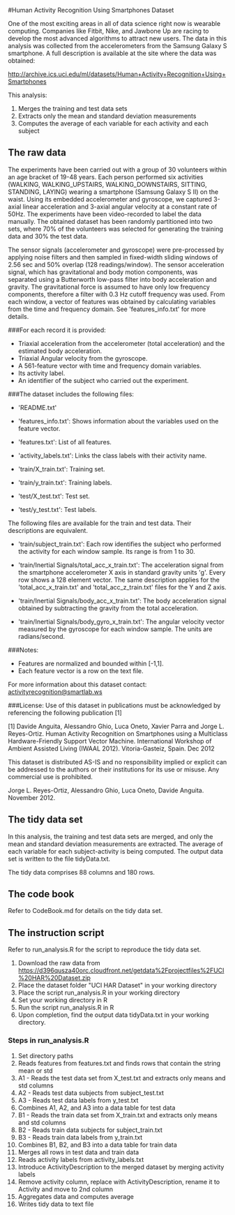 #Human Activity Recognition Using Smartphones Dataset

One of the most exciting areas in all of data science right now is wearable computing. Companies like Fitbit, Nike, and Jawbone Up are racing to develop the most advanced algorithms to attract new users. The data in this analysis was collected from the accelerometers from the Samsung Galaxy S smartphone. A full description is available at the site where the data was obtained: 

http://archive.ics.uci.edu/ml/datasets/Human+Activity+Recognition+Using+Smartphones 

This analysis:

1. Merges the training and test data sets
1. Extracts only the mean and standard deviation measurements
1. Computes the average of each variable for each activity and each subject

## The raw data
The experiments have been carried out with a group of 30 volunteers within an age bracket of 19-48 years. Each person performed six activities (WALKING, WALKING_UPSTAIRS, WALKING_DOWNSTAIRS, SITTING, STANDING, LAYING) wearing a smartphone (Samsung Galaxy S II) on the waist. Using its embedded accelerometer and gyroscope, we captured 3-axial linear acceleration and 3-axial angular velocity at a constant rate of 50Hz. The experiments have been video-recorded to label the data manually. The obtained dataset has been randomly partitioned into two sets, where 70% of the volunteers was selected for generating the training data and 30% the test data. 

The sensor signals (accelerometer and gyroscope) were pre-processed by applying noise filters and then sampled in fixed-width sliding windows of 2.56 sec and 50% overlap (128 readings/window). The sensor acceleration signal, which has gravitational and body motion components, was separated using a Butterworth low-pass filter into body acceleration and gravity. The gravitational force is assumed to have only low frequency components, therefore a filter with 0.3 Hz cutoff frequency was used. From each window, a vector of features was obtained by calculating variables from the time and frequency domain. See 'features_info.txt' for more details. 

###For each record it is provided:

- Triaxial acceleration from the accelerometer (total acceleration) and the estimated body acceleration.
- Triaxial Angular velocity from the gyroscope. 
- A 561-feature vector with time and frequency domain variables. 
- Its activity label. 
- An identifier of the subject who carried out the experiment.

###The dataset includes the following files:

- 'README.txt'

- 'features_info.txt': Shows information about the variables used on the feature vector.

- 'features.txt': List of all features.

- 'activity_labels.txt': Links the class labels with their activity name.

- 'train/X_train.txt': Training set.

- 'train/y_train.txt': Training labels.

- 'test/X_test.txt': Test set.

- 'test/y_test.txt': Test labels.

The following files are available for the train and test data. Their descriptions are equivalent. 

- 'train/subject_train.txt': Each row identifies the subject who performed the activity for each window sample. Its range is from 1 to 30. 

- 'train/Inertial Signals/total_acc_x_train.txt': The acceleration signal from the smartphone accelerometer X axis in standard gravity units 'g'. Every row shows a 128 element vector. The same description applies for the 'total_acc_x_train.txt' and 'total_acc_z_train.txt' files for the Y and Z axis. 

- 'train/Inertial Signals/body_acc_x_train.txt': The body acceleration signal obtained by subtracting the gravity from the total acceleration. 

- 'train/Inertial Signals/body_gyro_x_train.txt': The angular velocity vector measured by the gyroscope for each window sample. The units are radians/second. 

###Notes: 
- Features are normalized and bounded within [-1,1].
- Each feature vector is a row on the text file.

For more information about this dataset contact: activityrecognition@smartlab.ws

###License:
Use of this dataset in publications must be acknowledged by referencing the following publication [1] 

[1] Davide Anguita, Alessandro Ghio, Luca Oneto, Xavier Parra and Jorge L. Reyes-Ortiz. Human Activity Recognition on Smartphones using a Multiclass Hardware-Friendly Support Vector Machine. International Workshop of Ambient Assisted Living (IWAAL 2012). Vitoria-Gasteiz, Spain. Dec 2012

This dataset is distributed AS-IS and no responsibility implied or explicit can be addressed to the authors or their institutions for its use or misuse. Any commercial use is prohibited.

Jorge L. Reyes-Ortiz, Alessandro Ghio, Luca Oneto, Davide Anguita. November 2012.


## The tidy data set

In this analysis, the training and test data sets are merged, and only the mean and standard deviation measurements are extracted. The average of each variable for each subject-activity is being computed. The output data set is written to the file tidyData.txt. 

The tidy data comprises 88 columns and 180 rows.


## The code book

Refer to CodeBook.md for details on the tidy data set.


## The instruction script

Refer to run_analysis.R for the script to reproduce the tidy data set.

1. Download the raw data from https://d396qusza40orc.cloudfront.net/getdata%2Fprojectfiles%2FUCI%20HAR%20Dataset.zip
2. Place the dataset folder "UCI HAR Dataset" in your working directory
3. Place the script run_analysis.R in your working directory
4. Set your working directory in R
5. Run the script run_analysis.R in R
6. Upon completion, find the output data tidyData.txt in your working directory.

### Steps in run_analysis.R

1. Set directory paths
2. Reads features from features.txt and finds rows that contain the string mean or std
3. A1 - Reads the test data set from X_test.txt and extracts only means and std columns
4. A2 - Reads test data subjects from subject_test.txt
5. A3 - Reads test data labels from y_test.txt
6. Combines A1, A2, and A3 into a data table for test data
7. B1 - Reads the train data set from X_train.txt and extracts only means and std columns
8. B2 - Reads train data subjects for subject_train.txt
9. B3 - Reads train data labels from y_train.txt
10. Combines B1, B2, and B3 into a data table for train data
11. Merges all rows in test data and train data
12. Reads activity labels from activity_labels.txt
13. Introduce ActivityDescription to the merged dataset by merging activity labels
14. Remove activity column, replace with ActivityDescription, rename it to Activity and move to 2nd column
15. Aggregates data and computes average
16. Writes tidy data to text file
